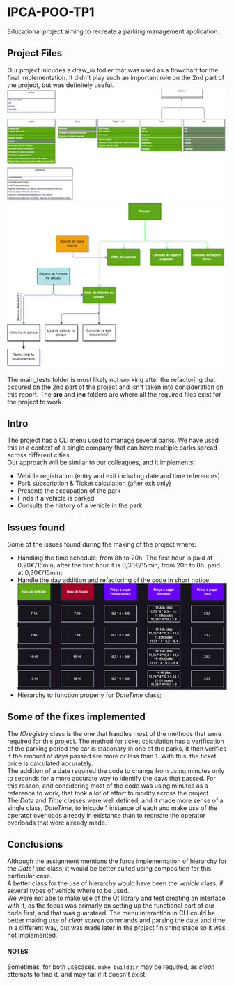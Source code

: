 # IPCA-POO-TP1  
Educational project aiming to recreate a parking management application. 

## Project Files  
Our project inlcudes a draw_io fodler that was used as a flowchart for the final implementation. It didn't play such an important role on the 2nd part of the project, but was definitely useful.
![class_example](draw_io/class_uml.png)
![alt text](draw_io/flowchart.png)

The main_tests folder is most likely not working after the refactoring that occured on the 2nd part of the project and isn't taken into consideration on this report.
The __src__ and __inc__ folders are where all the required files exist for the project to work.

## Intro  
The project has a CLI menu used to manage several parks. We have used this in a context of a single company that can have multiple parks spread across different cities.  
Our approach will be similar to our colleagues, and it implements:  

- Vehicle registration (entry and exit including date and time references)
- Park subscription & Ticket calculation (after exit only) 
- Presents the occupation of the park
- Finds if a vehicle is parked 
- Consults the history of a vehicle in the park 
  
## Issues found  
Some of the issues found during the making of the project where:  
- Handling the time schedule: from 8h to 20h: The first hour is paid at 0,20€/15min, after the first hour it is 0,30€/15min;
                              from 20h to 8h: paid at 0,30€/15min;
- Handle the day addition and refactoring of the code in short notice; 
![24h_calc](draw_io/24h_calc.png)
- Hierarchy to function properly for _DateTime_ class;
  
## Some of the fixes implemented  
The _IOregistry_ class is the one that handles most of the methods that were required for this project. The method for ticket calculation has a verification of the parking period the car is stationary in one of the parks, it then verifies if the amount of days passed are more or less than 1. With this, the ticket price is calculated accurately.  
The addition of a date required the code to change from using minutes only to seconds for a more accurate way to identify the days that passed. For this reason, and considering most of the code was using minutes as a reference to work, that took a lot of effort to modify across the project.  
The _Date_ and _Time_ classes were well defined, and it made more sense of a single class, _DateTime_, to inlcude 1 instance of each and make use of the operator overloads already in existance than to recreate the operator overloads that were already made. 

## Conclusions  
Although the assignment mentions the force implementation of hierarchy for the _DateTime_ class, it would be better suited using composition for this particular case.  
A better class for the use of hierarchy would have been the _vehicle_ class, if several types of vehicle where to be used.  
We were not abe to make use of the Qt library and test creating an interface with it, as the focus was primarly on setting up the functional part of our code first, and that was guarateed. 
The menu interaction in CLI could be better making use of _clear screen_ commands and parsing the date and time in a different way, but was made later in the project finishing stage so it was not implemented.
  
#### NOTES  
Sometimes, for both usecases, ```make builddir``` may be required, as _clean_ attempts to find it, and may fail if it doesn't exist.